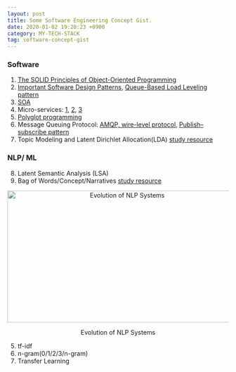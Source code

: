 ```yaml
---
layout: post
title: Some Software Engineering Concept Gist.
date: 2020-01-02 19:20:23 +0900
category: MY-TECH-STACK
tag: software-concept-gist
---
```

### Software 
1. [The SOLID Principles of Object-Oriented Programming](https://web.archive.org/web/20220531214013/https://www.freecodecamp.org/news/solid-principles-explained-in-plain-english/)
2. [Important Software Design Patterns](https://web.archive.org/web/20220609044252/https://learningdaily.dev/the-7-most-important-software-design-patterns-d60e546afb0e), [Queue-Based Load Leveling pattern](https://web.archive.org/web/20211228172351/https://docs.microsoft.com/en-us/azure/architecture/patterns/queue-based-load-leveling)
3. [SOA](https://web.archive.org/web/20220323235313/https://www.ibm.com/cloud/learn/soa)
4. Micro-services: [1](https://microservices.io/), [2](https://web.archive.org/web/20211203182453/https://docs.microsoft.com/en-us/azure/architecture/guide/architecture-styles/microservices), [3](https://web.archive.org/web/20210812130220/https://medium.com/hashmapinc/the-what-why-and-how-of-a-microservices-architecture-4179579423a9)
5. [Polyglot programming](https://web.archive.org/web/20210620035717/https://www.torocloud.com/blog/what-is-polyglot-programming)
6. Message Queuing Protocol: [AMQP, wire-level protocol](https://en.wikipedia.org/wiki/Advanced_Message_Queuing_Protocol), [Publish–subscribe pattern](https://en.wikipedia.org/wiki/Publish%E2%80%93subscribe_pattern)
7. Topic Modeling and Latent Dirichlet Allocation(LDA) [study resource](https://monkeylearn.com/blog/introduction-to-topic-modeling/)
### NLP/ ML
8. Latent Semantic Analysis (LSA)
9. Bag of Words/Concept/Narratives [study resource](https://web.archive.org/web/2020*/https://sentic.net/computing/)

<p align="center">
<img title="Evolution of NLP Systems" width="530" height="300" src="https://github.com/ShihabYasin/shihabyasin.github.io/blob/gh-pages/public/img/nlp-bag-of-words-etc.jpg?raw=true" alt="Evolution of NLP Systems">
</p>
<center>Evolution of NLP Systems</center>

5. tf-idf
6. n-gram(0/1/2/3/n-gram)
7. Transfer Learning
